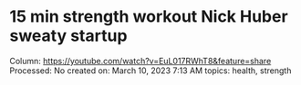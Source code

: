 # 15 min strength workout Nick Huber sweaty startup

Column: https://youtube.com/watch?v=EuL017RWhT8&feature=share
Processed: No
created on: March 10, 2023 7:13 AM
topics: health, strength